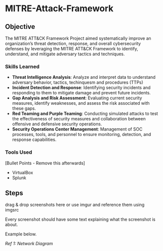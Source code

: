 # MITRE-Attack-Framework

## Objective

The MITRE ATT&CK Framework Project aimed systematically improve an organization’s threat detection, response, and overall cybersecurity defenses by leveraging the MITRE ATT&CK Framework to identify, understand, and mitigate adversary tactics and techniques.

### Skills Learned

- **Threat Intelligence Analysis**: Analyze and interpret data to understand adversary behavior, tactics, techinquesm and procedures (TTPs)
- **Incident Detection and Response**: Identifying security incidents and responding to them to mitigate damage and prevent future incidents.
- **Gap Analysis and Risk Assessment**: Evaluating current security measures, identify weaknesses, and assess the risk associated with these gaps.
- **Red Teaming and Purple Teaming**: Conducting simulated attacks to test the effectiveness of security measures and collaboration between offensive and defensive security operations.
- **Security Operations Center Management**: Management of SOC processes, tools, and personnel to ensure monitoring, detection, and response capabilities.

### Tools Used
[Bullet Points - Remove this afterwards]

- VirtualBox
- Splunk

## Steps
drag & drop screenshots here or use imgur and reference them using imgsrc

Every screenshot should have some text explaining what the screenshot is about.

Example below.

*Ref 1: Network Diagram*
